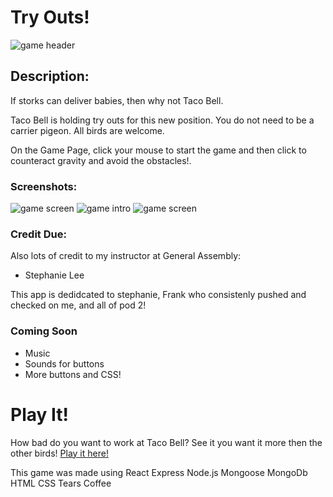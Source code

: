 # Try Outs!
![game header](https://imgur.com/QgmymDA.jpg)

## Description:

If storks can deliver babies, then why not Taco Bell.

Taco Bell is holding try outs for this new position. You do not need to be a carrier pigeon. All birds are welcome.

On the Game Page, click your mouse to start the game and then click to counteract gravity and avoid the obstacles!.


### Screenshots:
![game screen](https://imgur.com/lJ2CCgj.jpg)
![game intro](https://imgur.com/c4exO2s.jpg)
![game screen](https://imgur.com/WXFwclP.jpg)

### Credit Due:  

Also lots of credit to my instructor at General Assembly:
* Stephanie Lee

This app is dedidcated to stephanie, Frank who consistenly pushed and checked on me, and all of pod 2!


### Coming Soon
* Music
* Sounds for buttons
* More buttons and CSS!

# Play It!
How bad do you want to work at Taco Bell? See it you want it more then the other birds! 
[Play it here!](https://polarbexar.github.io/Mastermind-/)

This game was made using 
React
Express
Node.js
Mongoose
MongoDb
HTML
CSS
Tears
Coffee
